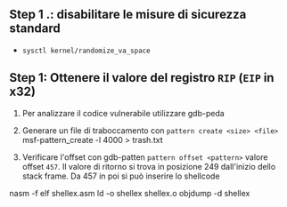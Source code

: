 ## Step 1 .: disabilitare le misure di sicurezza standard

+ `sysctl kernel/randomize_va_space` 

## Step 1: Ottenere il valore del registro `RIP` (`EIP` in x32)



1. Per analizzare il codice vulnerabile utilizzare gdb-peda
2. Generare un file di traboccamento con `pattern create <size> <file>` 
	msf-pattern_create -l 4000 > trash.txt 



3. Verificare l'offset con gdb-patten `pattern offset <pattern>` 
	valore offset `457`. Il valore di ritorno si trova in posizione 249 dall'inizio dello stack frame. Da 457 in poi si può inserire lo shellcode




[](https://www.vividmachines.com/shellcode/shellcode.html#linex3)

nasm -f elf shellex.asm
ld -o shellex shellex.o
objdump -d shellex
